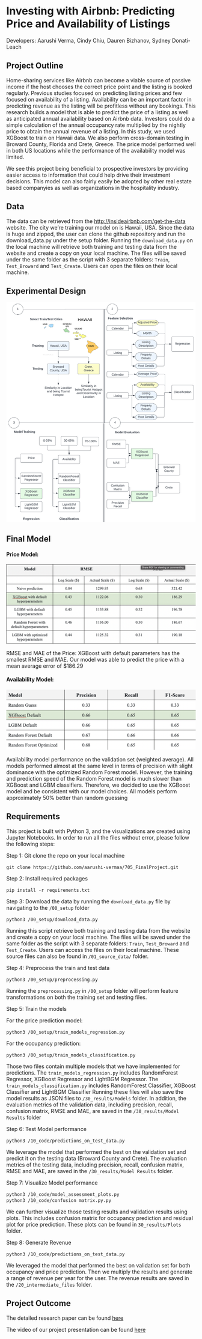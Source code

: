 # Investing with Airbnb: Predicting Price and Availability of Listings

Developers:  Aarushi Verma, Cindy Chiu, Dauren Bizhanov, Sydney Donati-Leach

## Project Outline

Home-sharing services like Airbnb can become a viable source of passive income if the host chooses the correct price point and the listing is booked regularly. Previous studies focused on predicting listing prices and few focused on availability of a listing. Availability can be an important factor in predicting revenue as the listing will be profitless without any bookings. This research builds a model that is able to predict the price of a listing as well as anticipated annual availability based on Airbnb data. Investors could do a simple calculation of the annual occupancy rate multiplied by the nightly price to obtain the annual revenue of a listing. In this study, we used XGBoost to train on Hawaii data. We also perform cross-domain testing in Broward County, Florida and Crete, Greece. The price model performed well in both US locations while the performance of the availability model was limited.

We see this project being beneficial to prospective investors by providing easier access to information that could help drive their investment decisions. This model can also fairly easily be adopted by other real estate based companyies as well as organizations in the hospitality industry.

## Data
The data can be retrieved from the http://insideairbnb.com/get-the-data website. The city we’re training our model on is Hawaii, USA. Since the data is huge and zipped, the user can clone the github repository and run the download_data.py under the setup folder. Running the `download_data.py` on the local machine will retrieve both training and testing data from the website and create a copy on your local machine. The files will be saved under the same folder as the script with 3 separate folders: `Train`, `Test_Broward` and `Test_Create`. Users can open the files on their local machine.

## Experimental Design 
![Experimental Design](https://github.com/aarushi-vermaa/705_FinalProject/blob/main/30_results/flowchart.png)

## Final Model

#### Price Model:
![Price Model](https://github.com/aarushi-vermaa/705_FinalProject/blob/main/30_results/PriceModel.png)

RMSE and MAE of the Price: XGBoost with default parameters has the smallest RMSE and MAE. Our model was able to predict the price with a mean average error of $186.29

#### Availability Model:
![Availability Model](https://github.com/aarushi-vermaa/705_FinalProject/blob/main/30_results/AvailabilityModel.png)

Availability model performance on the validation set (weighted average). All models performed almost at the same level in terms of precision with slight dominance with the optimized Random Forest model. However, the training and prediction speed of the Random Forest model is much slower than XGBoost and LGBM classifiers. Therefore, we decided to use the XGBoost model and be consistent with our model choices. All models perform approximately 50% better than random guessing


## Requirements 
This project is built with Python 3, and the visualizations are created using Jupyter Notebooks. In order to run all the files without error, please follow the following steps:

Step 1: Git clone the repo on your local machine    
```
git clone https://github.com/aarushi-vermaa/705_FinalProject.git
```

Step 2: Install required packages   
``` 
pip install -r requirements.txt
```

Step 3: Download the data by running the `download_data.py` file by navigating to the `/00_setup` folder  

``` 
python3 /00_setup/download_data.py
```

Running this script retrieve both training and testing data from the website and create a copy on your local machine. The files will be saved under the same folder as the script with 3 separate folders: `Train`, `Test_Broward` and `Test_Create`. Users can access the files on their local machine. These source files can also be found in `/01_source_data/` folder. 

Step 4: Preprocess the train and test data    
```
python3 /00_setup/preprocessing.py
```

Running the `preprocessing.py` in `/00_setup` folder will perform feature transformations on both the training set and testing files.

Step 5: Train the models    

For the price prediction model:   
```
python3 /00_setup/train_models_regression.py
```

For the occupancy prediction:   
```
python3 /00_setup/train_models_classification.py
```

Those two files contain multiple models that we have implemented for predictions. The `train_models_regression.py` includes RandomForest Regressor, XGBoost Regressor and LightBGM Regressor. The `train_models_classification.py` includes RandomForest Classifier, XGBoost Classifier and LightBGM Classifier Running these files will also save the model results as JSON files to `/30_results/Models` folder. In addition, the evaluation metrics of the validation data, including precision, recall, confusion matrix, RMSE and MAE, are saved in the `/30_results/Model Results` folder
 
Step 6: Test Model performance    
```
python3 /10_code/predictions_on_test_data.py
```

We leverage the model that performed the best on the validation set and predict it on the testing data (Broward County and Crete). The evaluation metrics of the testing data, including precision, recall, confusion matrix, RMSE and MAE, are saved in the `/30_results/Model Results` folder.

Step 7: Visualize Model performance
```
python3 /10_code/model_assessment_plots.py
python3 /10_code/confusion matrix.py.py

```

We can further visualize those testing results and validation results using plots. This includes confusion matrix for occupancy prediction and residual plot for price prediction. These plots can be found in `30_results/Plots` folder. 

Step 8: Generate Revenue 
```
python3 /10_code/predictions_on_test_data.py
```
We leveraged the model that performed the best on validation set for both occupancy and price prediction. Then we multiply the results and generate a range of revenue per year for the user. The revenue results are saved in the `/20_intermediate_files` folder.  


## Project Outcome
The detailed research paper can be found [here](https://github.com/aarushi-vermaa/705_FinalProject/blob/main/40_report/Final%20Report.pdf)


The video of our project presentation can be found [here](https://youtu.be/DqS0XG79uHE)
